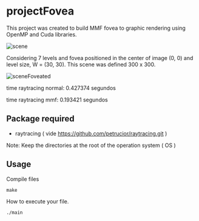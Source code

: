 # projectFovea
This project was created to build MMF fovea to graphic rendering using OpenMP and Cuda libraries.

![scene](https://user-images.githubusercontent.com/3810960/59125304-4dec0c80-8938-11e9-8150-e54df91ee6db.png)

Considering 7 levels and fovea positioned in the center of image (0, 0) and level size, W = (30, 30). This scene was 
defined 300 x 300. 

![sceneFoveated](https://user-images.githubusercontent.com/3810960/59125359-8390f580-8938-11e9-8766-91604b9d1df8.png)

time raytracing normal: 0.427374 segundos

time raytracing mmf: 0.193421 segundos

## Package required
- raytracing ( vide https://github.com/petrucior/raytracing.git )

Note: Keep the directories at the root of the operation system ( OS )

## Usage
Compile files
```
make
```
How to execute your file.
```
./main
```
